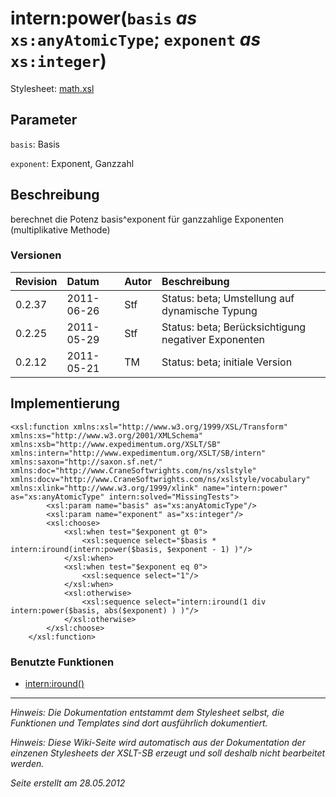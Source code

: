 # intern:power(`basis` _as_ `xs:anyAtomicType`; `exponent` _as_ `xs:integer`) #

Stylesheet: [math.xsl](http://code.google.com/p/xslt-sb/source/browse/trunk/xslt-sb/math.xsl)

## Parameter ##
`basis`: Basis


`exponent`: Exponent, Ganzzahl



## Beschreibung ##
berechnet die Potenz basis^exponent für ganzzahlige Exponenten (multiplikative Methode)

### Versionen ###
| Revision | Datum | Autor | Beschreibung |
|:---------|:------|:------|:-------------|
| 0.2.37 | 2011-06-26 | Stf |   Status: beta;   Umstellung auf dynamische Typung   |
| 0.2.25 | 2011-05-29 | Stf |   Status: beta;   Berücksichtigung negativer Exponenten   |
| 0.2.12 | 2011-05-21 | TM |   Status: beta;   initiale Version   |


## Implementierung ##
```
<xsl:function xmlns:xsl="http://www.w3.org/1999/XSL/Transform" xmlns:xs="http://www.w3.org/2001/XMLSchema" xmlns:xsb="http://www.expedimentum.org/XSLT/SB" xmlns:intern="http://www.expedimentum.org/XSLT/SB/intern" xmlns:saxon="http://saxon.sf.net/" xmlns:doc="http://www.CraneSoftwrights.com/ns/xslstyle" xmlns:docv="http://www.CraneSoftwrights.com/ns/xslstyle/vocabulary" xmlns:xlink="http://www.w3.org/1999/xlink" name="intern:power" as="xs:anyAtomicType" intern:solved="MissingTests">
		<xsl:param name="basis" as="xs:anyAtomicType"/>
		<xsl:param name="exponent" as="xs:integer"/>
		<xsl:choose>
			<xsl:when test="$exponent gt 0">
				<xsl:sequence select="$basis * intern:iround(intern:power($basis, $exponent - 1) )"/>
			</xsl:when>
			<xsl:when test="$exponent eq 0">
				<xsl:sequence select="1"/>
			</xsl:when>
			<xsl:otherwise>
				<xsl:sequence select="intern:iround(1 div intern:power($basis, abs($exponent) ) )"/>
			</xsl:otherwise>
		</xsl:choose>	
	</xsl:function>
```

### Benutzte Funktionen ###
  * [intern:iround()](intern_iround.md)


---


_Hinweis: Die Dokumentation entstammt dem Stylesheet selbst, die Funktionen und Templates sind dort ausführlich dokumentiert._

_Hinweis: Diese Wiki-Seite wird automatisch aus der Dokumentation der einzenen Stylesheets der XSLT-SB erzeugt und soll deshalb nicht bearbeitet werden._

_Seite erstellt am 28.05.2012_
